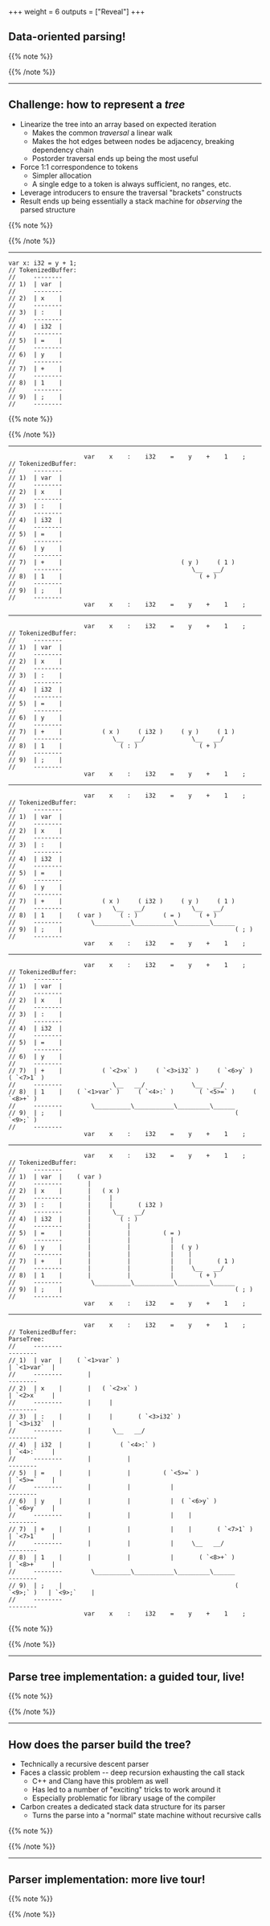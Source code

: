 +++
weight = 6
outputs = ["Reveal"]
+++

## Data-oriented parsing!

{{% note %}}

{{% /note %}}

---

## Challenge: how to represent a _tree_

- Linearize the tree into an array based on expected iteration
  - Makes the common _traversal_ a linear walk
  - Makes the hot edges between nodes be adjacency, breaking dependency chain
  - Postorder traversal ends up being the most useful
- Force 1:1 correspondence to tokens
  - Simpler allocation
  - A single edge to a token is always sufficient, no ranges, etc.
- Leverage introducers to ensure the traversal "brackets" constructs
- Result ends up being essentially a stack machine for _observing_ the parsed structure

{{% note %}}

{{% /note %}}

---

```carbon
var x: i32 = y + 1;
// TokenizedBuffer:
//     --------
// 1)  | var  |
//     --------
// 2)  | x    |
//     --------
// 3)  | :    |
//     --------
// 4)  | i32  |
//     --------
// 5)  | =    |
//     --------
// 6)  | y    |
//     --------
// 7)  | +    |
//     --------
// 8)  | 1    |
//     --------
// 9)  | ;    |
//     --------
```

{{% note %}}

{{% /note %}}

---

```carbon
                     var    x    :    i32    =    y    +    1    ;
// TokenizedBuffer:
//     --------
// 1)  | var  |
//     --------
// 2)  | x    |
//     --------
// 3)  | :    |
//     --------
// 4)  | i32  |
//     --------
// 5)  | =    |
//     --------
// 6)  | y    |
//     --------
// 7)  | +    |                                 ( y )     ( 1 )
//     --------                                    \__   __/
// 8)  | 1    |                                      ( + )
//     --------
// 9)  | ;    |
//     --------
                     var    x    :    i32    =    y    +    1    ;
```

---

```carbon
                     var    x    :    i32    =    y    +    1    ;
// TokenizedBuffer:
//     --------
// 1)  | var  |
//     --------
// 2)  | x    |
//     --------
// 3)  | :    |
//     --------
// 4)  | i32  |
//     --------
// 5)  | =    |
//     --------
// 6)  | y    |
//     --------
// 7)  | +    |           ( x )     ( i32 )     ( y )     ( 1 )
//     --------              \__   __/             \__   __/
// 8)  | 1    |                ( : )                 ( + )
//     --------
// 9)  | ;    |
//     --------
                     var    x    :    i32    =    y    +    1    ;
```

---

```carbon
                     var    x    :    i32    =    y    +    1    ;
// TokenizedBuffer:
//     --------
// 1)  | var  |
//     --------
// 2)  | x    |
//     --------
// 3)  | :    |
//     --------
// 4)  | i32  |
//     --------
// 5)  | =    |
//     --------
// 6)  | y    |
//     --------
// 7)  | +    |           ( x )     ( i32 )     ( y )     ( 1 )
//     --------              \__   __/             \__   __/
// 8)  | 1    |    ( var )     ( : )       ( = )     ( + )
//     --------        \__________\___________\_________\______
// 9)  | ;    |                                                ( ; )
//     --------
                     var    x    :    i32    =    y    +    1    ;
```

---

```carbon
                     var    x    :    i32    =    y    +    1    ;
// TokenizedBuffer:
//     --------
// 1)  | var  |
//     --------
// 2)  | x    |
//     --------
// 3)  | :    |
//     --------
// 4)  | i32  |
//     --------
// 5)  | =    |
//     --------
// 6)  | y    |
//     --------
// 7)  | +    |           ( `<2>x` )     ( `<3>i32` )     ( `<6>y` )     ( `<7>1` )
//     --------              \__   __/             \__   __/
// 8)  | 1    |    ( `<1>var` )     ( `<4>:` )       ( `<5>=` )     ( `<8>+` )
//     --------        \__________\___________\_________\______
// 9)  | ;    |                                                ( `<9>;` )
//     --------
                     var    x    :    i32    =    y    +    1    ;
```

---

```carbon
                     var    x    :    i32    =    y    +    1    ;
// TokenizedBuffer:
//     --------
// 1)  | var  |    ( var )
//     --------       |
// 2)  | x    |       |   ( x )
//     --------       |     |
// 3)  | :    |       |     |       ( i32 )
//     --------       |      \__   __/
// 4)  | i32  |       |        ( : )
//     --------       |          |
// 5)  | =    |       |          |         ( = )
//     --------       |          |           |
// 6)  | y    |       |          |           |  ( y )
//     --------       |          |           |    |
// 7)  | +    |       |          |           |    |       ( 1 )
//     --------       |          |           |     \__   __/
// 8)  | 1    |       |          |           |       ( + )
//     --------        \__________\___________\_________\______
// 9)  | ;    |                                                ( ; )
//     --------
                     var    x    :    i32    =    y    +    1    ;
```

---

```carbon
                     var    x    :    i32    =    y    +    1    ;
// TokenizedBuffer:                                                   ParseTree:
//     --------                                                        --------
// 1)  | var  |    ( `<1>var` )                                             | `<1>var`  |
//     --------       |                                                --------
// 2)  | x    |       |   ( `<2>x` )                                        | `<2>x`    |
//     --------       |     |                                          --------
// 3)  | :    |       |     |       ( `<3>i32` )                            | `<3>i32`  |
//     --------       |      \__   __/                                 --------
// 4)  | i32  |       |        ( `<4>:` )                                   | `<4>:`    |
//     --------       |          |                                     --------
// 5)  | =    |       |          |         ( `<5>=` )                       | `<5>=`    |
//     --------       |          |           |                         --------
// 6)  | y    |       |          |           |  ( `<6>y` )                  | `<6>y`    |
//     --------       |          |           |    |                    --------
// 7)  | +    |       |          |           |    |       ( `<7>1` )        | `<7>1`    |
//     --------       |          |           |     \__   __/           --------
// 8)  | 1    |       |          |           |       ( `<8>+` )             | `<8>+`    |
//     --------        \__________\___________\_________\______        --------
// 9)  | ;    |                                                ( `<9>;` )   | `<9>;`    |
//     --------                                                        --------
                     var    x    :    i32    =    y    +    1    ;
```

{{% note %}}

{{% /note %}}

---

## Parse tree implementation: a guided tour, live!

{{% note %}}

{{% /note %}}

---

## How does the parser build the tree?

- Technically a recursive descent parser
- Faces a classic problem -- deep recursion exhausting the call stack
  - C++ and Clang have this problem as well
  - Has led to a number of "exciting" tricks to work around it
  - Especially problematic for library usage of the compiler
- Carbon creates a dedicated stack data structure for its parser
  - Turns the parse into a "normal" state machine without recursive calls

{{% note %}}

{{% /note %}}

---

## Parser implementation: more live tour!

{{% note %}}

{{% /note %}}
